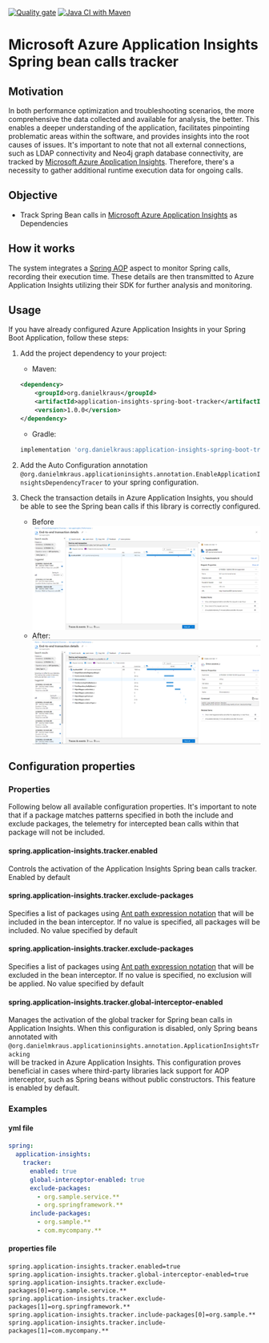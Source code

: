 [![Quality gate](https://sonarcloud.io/api/project_badges/quality_gate?project=application-insights-spring-boot-tracker)](https://sonarcloud.io/summary/new_code?id=application-insights-spring-boot-tracker)
[![Java CI with Maven](https://github.com/danielmkraus/application-insights-spring-boot-tracker/actions/workflows/maven.yml/badge.svg)](https://github.com/danielmkraus/application-insights-spring-boot-tracker/actions/workflows/maven.yml)

# Microsoft Azure Application Insights Spring bean calls tracker

## Motivation

In both performance optimization and troubleshooting scenarios, the more comprehensive the data collected and available 
for analysis, the better. This enables a deeper understanding of the application, facilitates pinpointing problematic 
areas within the software, and provides insights into the root causes of issues. It's important to note that not all 
external connections, such as LDAP connectivity and Neo4j graph database connectivity, are tracked by 
[Microsoft Azure Application Insights](https://learn.microsoft.com/en-us/azure/azure-monitor/app/app-insights-overview). 
Therefore, there's a necessity to gather additional runtime execution data for ongoing calls.

## Objective

- Track Spring Bean calls in [Microsoft Azure Application Insights](https://learn.microsoft.com/en-us/azure/azure-monitor/app/app-insights-overview) 
as Dependencies

## How it works

The system integrates a  [Spring AOP](https://docs.spring.io/spring-framework/reference/core/aop.html) aspect to monitor 
Spring calls, recording their execution time. These details are then transmitted to Azure Application Insights utilizing 
their SDK for further analysis and monitoring.

## Usage

If you have already configured Azure Application Insights in your Spring Boot Application, follow these steps:

1. Add the project dependency to your project:
   - Maven:
    ```xml
    <dependency>
        <groupId>org.danielkraus</groupId>
        <artifactId>application-insights-spring-boot-tracker</artifactId>
        <version>1.0.0</version>
    </dependency>
    ```
   - Gradle: 
   ```groovy
   implementation 'org.danielkraus:application-insights-spring-boot-tracker:1.0.0'
   ```

2. Add the Auto Configuration annotation `@org.danielmkraus.applicationinsights.annotation.EnableApplicationInsightsDependencyTracer` 
to your spring configuration.
3. Check the transaction details in Azure Application Insights, you should be able to see the Spring bean calls if this
library is correctly configured.
    - Before
      ![Application insights view without metrics](./before.png)
    - After:
      ![Application insights view with metrics](./after.png)

## Configuration properties

### Properties

Following below all available configuration properties.
It's important to note that if a package matches patterns specified in both the include and exclude packages, the 
telemetry for intercepted bean calls within that package will not be included.

#### spring.application-insights.tracker.enabled

Controls the activation of the Application Insights Spring bean calls tracker.
Enabled by default

#### spring.application-insights.tracker.exclude-packages

Specifies a list of packages using [Ant path expression notation](https://docs.spring.io/spring-framework/docs/3.2.0.RELEASE_to_3.2.1.RELEASE/Spring%20Framework%203.2.1.RELEASE/org/springframework/util/AntPathMatcher.html) 
that will be included in the bean interceptor. If no value is specified, all packages will be included. No value 
specified by default

#### spring.application-insights.tracker.exclude-packages

Specifies a list of packages using [Ant path expression notation](https://docs.spring.io/spring-framework/docs/3.2.0.RELEASE_to_3.2.1.RELEASE/Spring%20Framework%203.2.1.RELEASE/org/springframework/util/AntPathMatcher.html) 
that will be excluded in the bean interceptor. If no value is specified, no exclusion will be applied. No value 
specified by default

#### spring.application-insights.tracker.global-interceptor-enabled


Manages the activation of the global tracker for Spring bean calls in Application Insights. When this configuration is
disabled, only Spring beans annotated with `@org.danielmkraus.applicationinsights.annotation.ApplicationInsightsTracking`  
will be tracked in Azure Application Insights. This configuration proves beneficial in cases where third-party libraries 
lack support for AOP interceptor, such as Spring beans without public constructors. This feature is enabled by default.

### Examples

#### yml file

```yaml
spring:
  application-insights:
    tracker:
      enabled: true
      global-interceptor-enabled: true
      exclude-packages:
        - org.sample.service.**
        - org.springframework.**
      include-packages:
        - org.sample.**
        - com.mycompany.**
```

#### properties file

```properties
spring.application-insights.tracker.enabled=true
spring.application-insights.tracker.global-interceptor-enabled=true
spring.application-insights.tracker.exclude-packages[0]=org.sample.service.**
spring.application-insights.tracker.exclude-packages[1]=org.springframework.**
spring.application-insights.tracker.include-packages[0]=org.sample.**
spring.application-insights.tracker.include-packages[1]=com.mycompany.**
```

